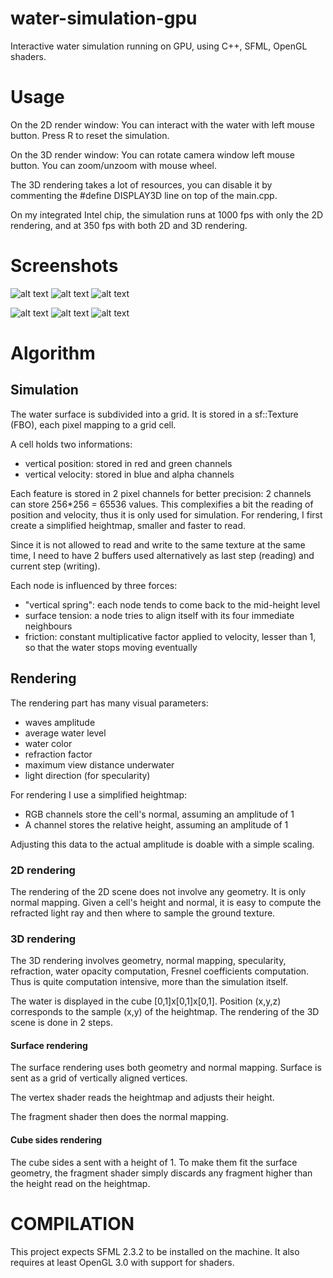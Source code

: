 # water-simulation-gpu
Interactive water simulation running on GPU, using C++, SFML, OpenGL shaders.


# Usage
On the 2D render window:
You can interact with the water with left mouse button.
Press R to reset the simulation.

On the 3D render window:
You can rotate camera window left mouse button.
You can zoom/unzoom with mouse wheel.

The 3D rendering takes a lot of resources, you can disable it by commenting the #define DISPLAY3D line on top of the main.cpp.

On my integrated Intel chip, the simulation runs at 1000 fps with only the 2D rendering, and at 350 fps with both 2D and 3D rendering.


# Screenshots

![alt text](screenshots/screen0.png "Screenshot of a simulation")
![alt text](screenshots/screen1.png "Screenshot of a simulation")
![alt text](screenshots/screen2.png "Screenshot of a simulation")

![alt text](screenshots/screen3D_0.png "Screenshot of a simulation")
![alt text](screenshots/screen3D_3.png "Screenshot of a simulation")
![alt text](screenshots/screen3D_2.png "Screenshot of a simulation")


# Algorithm

## Simulation
The water surface is subdivided into a grid. It is stored in a sf::Texture (FBO), each pixel mapping to a grid cell.

A cell holds two informations:
* vertical position: stored in red and green channels
* vertical velocity: stored in blue and alpha channels

Each feature is stored in 2 pixel channels for better precision: 2 channels can store 256*256 = 65536 values. This complexifies a bit the reading of position and velocity, thus it is only used for simulation. For rendering, I first create a simplified heightmap, smaller and faster to read.

Since it is not allowed to read and write to the same texture at the same time, I need to have 2 buffers used alternatively as last step (reading) and current step (writing).


Each node is influenced by three forces:
* "vertical spring": each node tends to come back to the mid-height level
* surface tension: a node tries to align itself with its four immediate neighbours
* friction: constant multiplicative factor applied to velocity, lesser than 1, so that the water stops moving eventually


## Rendering
The rendering part has many visual parameters:
* waves amplitude
* average water level
* water color
* refraction factor
* maximum view distance underwater
* light direction (for specularity)

For rendering I use a simplified heightmap:
* RGB channels store the cell's normal, assuming an amplitude of 1
* A channel stores the relative height, assuming an amplitude of 1

Adjusting this data to the actual amplitude is doable with a simple scaling.

### 2D rendering
The rendering of the 2D scene does not involve any geometry.
It is only normal mapping.
Given a cell's height and normal, it is easy to compute the refracted light ray and then where to sample the ground texture.

### 3D rendering
The 3D rendering involves geometry, normal mapping, specularity, refraction, water opacity computation, Fresnel coefficients computation. Thus is quite computation intensive, more than the simulation itself.

The water is displayed in the cube [0,1]x[0,1]x[0,1].
Position (x,y,z) corresponds to the sample (x,y) of the heightmap.
The rendering of the 3D scene is done in 2 steps.

#### Surface rendering
The surface rendering uses both geometry and normal mapping.
Surface is sent as a grid of vertically aligned vertices.

The vertex shader reads the heightmap and adjusts their height.

The fragment shader then does the normal mapping.

#### Cube sides rendering
The cube sides a sent with a height of 1.
To make them fit the surface geometry, the fragment shader simply discards any fragment higher than the height read on the heightmap.
 
# COMPILATION
This project expects SFML 2.3.2 to be installed on the machine.
It also requires at least OpenGL 3.0 with support for shaders.

